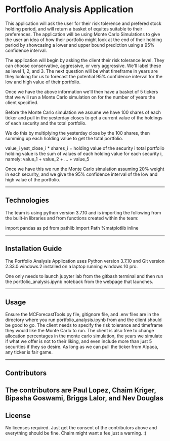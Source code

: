 # Portfolio Analysis Application

This application will ask the user for their risk tolerence and prefered stock holding period, and will return a basket of equites suitable to their preferences.
The application will be using Monte Carlo Simulations to give the user an idea of how their portfolio might look at the end of their holding period by showcasing a lower and upper bound prediction using a 95% confidence interval.

The application will begin by asking the client their risk tolerance level. They can choose conservative, aggressive, or very aggressive. We'll label these as level 1, 2, and 3.  The next question will be what timeframe in years are they looking for us to forecast the potential 95% confidence interval for the low and high value of their portfolio.

Once we have the above information we'll then have a basket of 5 tickers that we will run a Monte Carlo simulation on for the number of years the client specified.

Before the Monte Carlo simulation we assume we have 100 shares of each ticker and pull in the yesterday closes to
get a current value of the holdings of each security and the total portfolio.

We do this by multiplying the yesterday close by the 100 shares, then summing up each holding value to get the total portfolio.

value_i yest_close_i * shares_i = holding value of the security i
total portfolio holding value is the sum of values of each holding value for each security i, namely: value_1 + value_2 + ... + value_5

Once we have this we run the Monte Carlo simulation assuming 20% weight in each security, and we give the 95% confidence interval
of the low and high value of the portfolio.

---

## Technologies

The team is using python version 3.7.10 and is importing the following from the built-in libraries and from functions created within the team:

import pandas as pd
from pathlib import Path
%matplotlib inline

---

## Installation Guide

The Portfolio Analysis Application uses Python version 3.7.10 and Git version 2.33.0.windows.2 installed on a laptop running windows 10 pro.

One only needs to launch jupyter lab from the gitbash terminal and then run the portfolio_analysis.ipynb noteback from the 
webpage that launches.

---

## Usage

Ensure the MCForecastTools.py file, gitignore file, and .env files are in the directory where you run portfolio_analysis.ipynb
from and the client should be good to go.  The client needs to specify the risk tolerance and timeframe they would like the Monte
Carlo to run. The client is also free to change allocation percentages in the monte carlo simulation, the years we simulate if what we offer is not to their liking, and even include more than just 5 securities if they so desire.  As long as we can pull the ticker from
Alpaca, any ticker is fair game.

---

## Contributors
The contributors are Paul Lopez, Chaim Kriger, Bipasha Goswami, Briggs Lalor, and Nev Douglas
---

## License
No licenses required. Just get the consent of the contributors above and everything should be fine.
Chaim might want a fee just a warning. :)